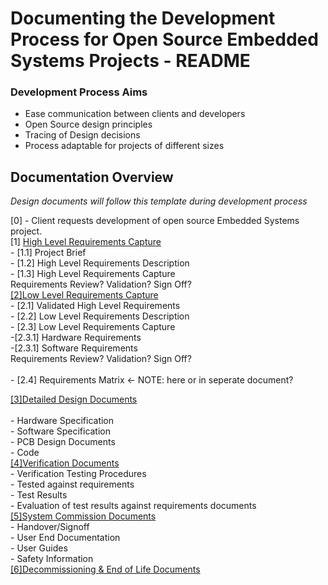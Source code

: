 # Documenting the Development Process for Open Source Embedded Systems Projects - README

### Development Process Aims
- Ease communication between clients and developers
- Open Source design principles
- Tracing of Design decisions
- Process adaptable for projects of different sizes


## Documentation Overview

_Design documents will follow this template during development process_

[0] - Client requests development of open source Embedded Systems project.                                                              <br>
[1] [High Level Requirements Capture](https://github.com/PanGalacticTech/project_template/blob/main/%5B1%5DHL_requirements_capture.md)    <br>
    - [1.1] Project Brief                                                                                                                <br>
    - [1.2] High Level Requirements Description                                                                                          <br>
    - [1.3] High Level Requirements Capture                                                                                                         <br>
Requirements Review? Validation? Sign Off? <br>
[[2]Low Level Requirements Capture](https://github.com/PanGalacticTech/project_template/blob/main/%5B2%5DLL_requirements_capture.md)  <br>
    - [2.1] Validated High Level Requirements                                                                                                               <br>
    - [2.2] Low Level Requirements Description                                                                                          <br>
    - [2.3] Low Level Requirements Capture      <br>
            -[2.3.1] Hardware Requirements <br>
            -[2.3.1] Software Requirements <br>
    Requirements Review? Validation? Sign Off? <br>     
    - [2.4] Requirements Matrix <- NOTE: here or in seperate document? <br>

[[3]Detailed Design Documents](https://broken_link.com) <br>                                                                                                            <br>
    - Hardware Specification <br>
    - Software Specification <br>
    - PCB Design Documents <br>
    - Code <br>
[[4]Verification Documents](https://broken_link.com) <br>
    - Verification Testing Procedures  <br>
        - Tested against requirements <br>
    - Test Results <br>
    - Evaluation of test results against requirements documents <br>
[[5]System Commission Documents](https://broken_link.com) <br>
    - Handover/Signoff    <br>
    - User End Documentation   <br>
      - User Guides      <br>
      - Safety Information    <br>
[[6]Decommissioning & End of Life Documents](https://broken_link.com) <br>

